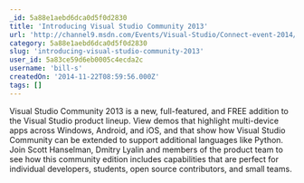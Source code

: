 ```yaml
---
_id: 5a88e1aebd6dca0d5f0d2830
title: 'Introducing Visual Studio Community 2013'
url: 'http://channel9.msdn.com/Events/Visual-Studio/Connect-event-2014/040'
category: 5a88e1aebd6dca0d5f0d2830
slug: 'introducing-visual-studio-community-2013'
user_id: 5a83ce59d6eb0005c4ecda2c
username: 'bill-s'
createdOn: '2014-11-22T08:59:56.000Z'
tags: []
---
```


Visual Studio Community 2013 is a new, full-featured, and FREE addition to the Visual Studio product lineup. View demos that highlight multi-device apps across Windows, Android, and iOS, and that show how Visual Studio Community can be extended to support additional languages like Python. Join Scott Hanselman, Dmitry Lyalin and members of the product team to see how this community edition includes capabilities that are perfect for individual developers, students, open source contributors, and small teams.
